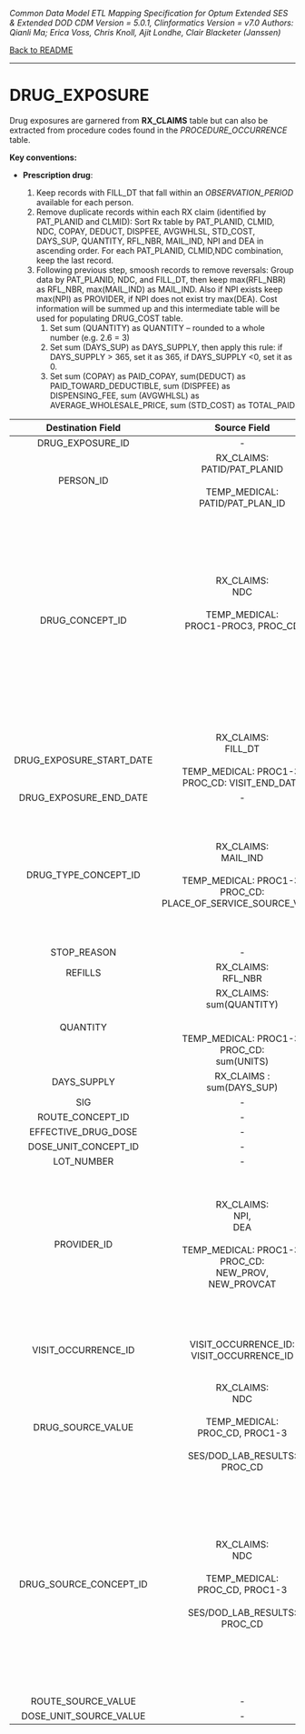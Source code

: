 *Common Data Model ETL Mapping Specification for Optum Extended SES & Extended DOD 
CDM Version = 5.0.1, Clinformatics Version = v7.0
Authors: Qianli Ma; Erica Voss, Chris Knoll, Ajit Londhe, Clair Blacketer (Janssen)*

[Back to README](readme.md)

---

# DRUG_EXPOSURE

Drug exposures are garnered from **RX_CLAIMS** table but can also be extracted from procedure codes found in the *PROCEDURE_OCCURRENCE* table.

**Key conventions:**

-   **Prescription drug**:

    1.  Keep records with FILL_DT that fall within an *OBSERVATION_PERIOD* available for each person.
    2.  Remove duplicate records within each RX claim (identified by PAT_PLANID and CLMID): Sort Rx table by PAT_PLANID, CLMID, NDC, COPAY, DEDUCT, DISPFEE, AVGWHLSL, STD_COST, DAYS_SUP, QUANTITY, RFL_NBR, MAIL_IND, NPI and DEA in ascending order. For each PAT_PLANID, CLMID,NDC combination, keep the last record.
    3.  Following previous step, smoosh records to remove reversals: Group data by PAT_PLANID, NDC, and FILL_DT, then keep max(RFL_NBR) as RFL_NBR, max(MAIL_IND) as MAIL_IND. Also if NPI exists keep max(NPI) as PROVIDER, if NPI does not exist try max(DEA). Cost information will be summed up and this intermediate table will be used for populating DRUG_COST table.
        1.  Set sum (QUANTITY) as QUANTITY – rounded to a whole number (e.g. 2.6 = 3)
        2.  Set sum (DAYS_SUP) as DAYS_SUPPLY, then apply this rule: if DAYS_SUPPLY &gt; 365, set it as 365, if DAYS_SUPPLY &lt;0,       set it as 0.
        3.  Set sum (COPAY) as PAID_COPAY, sum(DEDUCT) as PAID_TOWARD_DEDUCTIBLE, sum (DISPFEE) as DISPENSING_FEE, sum (AVGWHLSL) as AVERAGE_WHOLESALE_PRICE, sum (STD_COST) as TOTAL_PAID

<a name="table-mappings-drug-exposure"></a>

**Destination Field**|**Source Field**|**Applied Rule**|**Comment**
:-----:|:-----:|:-----:|:-----:
DRUG_EXPOSURE_ID|-|System generated.| 
PERSON_ID|RX_CLAIMS: <br>PATID/PAT_PLANID<br><br>TEMP_MEDICAL: PATID/PAT_PLAN_ID|At the row level we work with PAT_PLANID, but PATID is what is written to the CDM.| 
DRUG_CONCEPT_ID|RX_CLAIMS:<br>NDC<br><br>TEMP_MEDICAL:<br>PROC1-PROC3, PROC_CD<br><br><br><br>|NDC:<br>Use Vocab map 3.1.2.<br>Use filter:<br>WHERE SOURCE_VOCABULARY_ID IN ('NDC')<br>AND TARGET_STANDARD_CONCEPT= 'S'<br>AND TARGET_INVALID_REASON IS NULL<br>AND FILL_DT BETWEEN SOURCE_VALID_START_DATE AND SOURCE_VALID_END_DATE<br>TEMP_MEDICAL (PROC1-PROC3, PROC_CD):<br>Use Section 3.1.2 and filter with Section 4.2<br><br>|For procedure drugs, the CONCEPT_ID must have a DOMAIN_ID of ‘Drug’ to be included.<br><br>
DRUG_EXPOSURE_START_DATE|RX_CLAIMS: <br>FILL_DT<br><br>TEMP_MEDICAL: PROC1-3, PROC_CD: VISIT_END_DATE  | | 
DRUG_EXPOSURE_END_DATE|-|NULL| 
DRUG_TYPE_CONCEPT_ID|RX_CLAIMS: <br>MAIL_IND<br><br>TEMP_MEDICAL: PROC1-3, PROC_CD: PLACE_OF_SERVICE_SOURCE_VALUE |Prescription drug:  <br> If MAIL_IND = ‘Y’ then 38000176 (Prescription dispensed through mail order); else 38000175 (Prescription dispensed in pharmacy) <br><br>Procedure drug:  if <br>IP then 38000180 (Inpatient administration); else 38000179 (Physician administered drug, identified as procedure)|These CONCEPT_IDs fall under VOCABULARY_ID = ‘Drug Type’ in CONCEPT table.
STOP_REASON|-|NULL| 
REFILLS|RX_CLAIMS:<br>RFL_NBR|NULL for Procedure drug| 
QUANTITY|RX_CLAIMS:<br> sum(QUANTITY)<br><br> <br>TEMP_MEDICAL: PROC1-3, PROC_CD:<br>sum(UNITS)| | 
DAYS_SUPPLY|RX_CLAIMS :<br>sum(DAYS_SUP)|NULL for  Procedure drug| 
SIG|-|NULL| 
ROUTE_CONCEPT_ID|-|0| 
EFFECTIVE_DRUG_DOSE|-|NULL| 
DOSE_UNIT_CONCEPT_ID|-|0| 
LOT_NUMBER|-|NULL| 
PROVIDER_ID|RX_CLAIMS:<br>NPI,<br>DEA<br><br>TEMP_MEDICAL: PROC1-3, PROC_CD: <br>NEW_PROV, <br>NEW_PROVCAT<br>|Prescription drug:  <br>Map NPI or DEA to PROVIDER_SOURCE_VALUE in PROVIDER table, and extract its associated PROVIDER_ID;<br><br>Procedure drug:  <br>Map NEW_PROV and NEW_PROVCAT to PROVIDER_SOURCE_VALUE and SPECIALTY_SOURCE_VALUE in Provider table to extract its associated Provider ID.| 
VISIT_OCCURRENCE_ID|VISIT_OCCURRENCE_ID:   VISIT_OCCURRENCE_ID|Prescription drug: <br>NULL<br><br>Procedure drug:  VISIT_OCCURRENCE_ID| 
DRUG_SOURCE_VALUE|RX_CLAIMS:<br>NDC<br><br>TEMP_MEDICAL:<br>PROC_CD, PROC1-3<br><br>SES/DOD_LAB_RESULTS:<br>PROC_CD| | 
DRUG_SOURCE_CONCEPT_ID|RX_CLAIMS:<br>NDC<br><br>TEMP_MEDICAL:<br>PROC_CD, PROC1-3<br><br>SES/DOD_LAB_RESULTS:<br>PROC_CD|Filter when drug coming from RX_CLAIMS:<br>WHERE SOURCE_VOCABULARY_ID IN ('NDC')<br>AND TARGET_VOCABULARY_ID IN ('NDC')<br>AND FILL_DT BETWEEN SOURCE_VALID_START_DATE AND SOURCE_VALID_END_DATE<br><br>TEMP_MEDICAL (PROC_CD, PROC1-3):<br>Use Section 3.1.1 and filter with Section 6.2<br><br>SES/DOD_LAB_RESULTS<br>Use Section 3.1.1 and filter with Section 6.3| 
ROUTE_SOURCE_VALUE|-|0| 
DOSE_UNIT_SOURCE_VALUE|-|0| 

